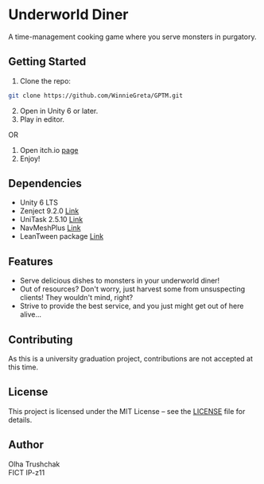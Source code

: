# Underworld Diner
A time-management cooking game where you serve monsters in purgatory.

## Getting Started

1. Clone the repo:
```bash
git clone https://github.com/WinnieGreta/GPTM.git
```

2. Open in Unity 6 or later.
3. Play in editor.

OR

1. Open itch.io [page](https://winniegreta.itch.io/underworld-diner)
2. Enjoy!

## Dependencies

- Unity 6 LTS
- Zenject 9.2.0 [Link](https://github.com/modesttree/Zenject)
- UniTask 2.5.10 [Link](https://github.com/Cysharp/UniTask)
- NavMeshPlus [Link](https://github.com/h8man/NavMeshPlus)
- LeanTween package [Link](https://github.com/JohannesDeml/LeanTween)

## Features
- Serve delicious dishes to monsters in your underworld diner!
- Out of resources? Don't worry, just harvest some from unsuspecting clients! They wouldn't mind, right?
- Strive to provide the best service, and you just might get out of here alive...

## Contributing

As this is a university graduation project, contributions are not accepted at this time.

## License

This project is licensed under the MIT License – see the [LICENSE](LICENSE) file for details.

## Author
Olha Trushchak  
FICT IP-z11
